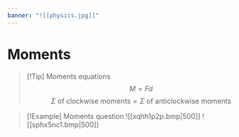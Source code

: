 ```yaml
---
banner: "![[physics.jpg]]"
---
```

# Moments

> [!Tip] Moments equations 
> $$M=Fd$$
> $$\Sigma \text{ of clockwise moments}=\Sigma \text{ of anticlockwise moments}$$

> [!Example] Moments question 
> ![[xqhh1p2p.bmp|500]]
> ![[sphx5nc1.bmp|500]]



